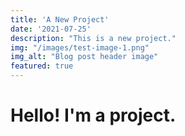 ```yaml
---
title: 'A New Project'
date: '2021-07-25'
description: "This is a new project."
img: "/images/test-image-1.png"
img_alt: "Blog post header image"
featured: true
---
```


# Hello! I'm a project.